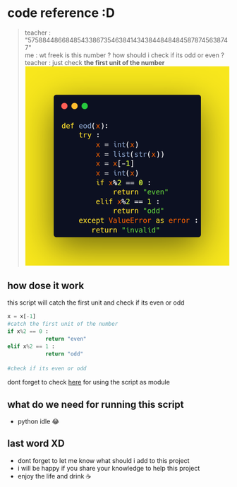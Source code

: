 # code reference :D
> teacher : "575884486684854338673546384143438448484845878745638747"  
> me : wt freek is this number ? how should i check if its odd or even ?  
> teacher : just check **the first unit of the number**  
![code](https://raw.githubusercontent.com/amirsamgoharpay/even-or-odd/main/carbon%20(1).png)
## how dose it work 
this script will catch the first unit and check if its even or odd  
```python
x = x[-1]
#catch the first unit of the number
if x%2 == 0 :
            return "even"
elif x%2 == 1 :
            return "odd"

#check if its even or odd
```
dont forget to check [here](https://github.com/amirsamgoharpay/even-or-odd/blob/main/htuam.py) for using the script as module

## what do we need for running this script 
- python idle 😂
## last word XD
- dont forget to let me know what should i add to this project
- i will be happy if you share your knowledge to help this project
- enjoy the life and drink ☕
